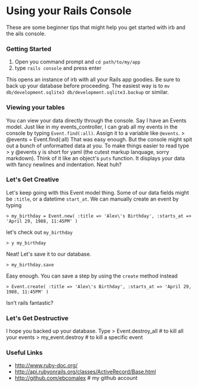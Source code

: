 # Using your Rails Console #

These are some beginner tips that might help you get started with irb and the ails console.

### Getting Started ###
1. Open you command prompt and `cd path/to/my/app`
2. type `rails console` and press enter

This opens an instance of irb with all your Rails app goodies.
Be sure to back up your database before proceeding. The easiest way is to `mv db/development.sqlite3 db/development.sqlite3.backup` or similar.

### Viewing your tables ###
You can view your data directly through the console. Say I have an Events model. Just like in my events_controller, I can grab all my events in the console by typing `Event.find(:all)`. Assign it to a variable like `@events`.
    > @events = Event.find(:all)
That was easy enough. But the console might spit out a bunch of unformatted data at you. To make things easier to read type
    > y @events
y is short for yaml (the cutest markup lanquage, sorry markdown). Think of it like an object's `puts` function. It displays your data with fancy newlines and indentation. Neat huh?

### Let's Get Creative ###
Let's keep going with this Event model thing. Some of our data fields might be `:title`, or a datetime `start_at`.
We can manually create an event by typing

    > my_birthday = Event.new( :title => 'Alex\'s Birthday', :starts_at => 'April 29, 1988, 11:45PM' )

let's check out `my_birthday`

    > y my_birthday

Neat! Let's save it to our database.

    > my_birthday.save

Easy enough. You can save a step by using the `create` method instead

    > Event.create( :title => 'Alex\'s Birthday', :starts_at => 'April 29, 1988, 11:45PM' )

Isn't rails fantastic?

### Let's Get Destructive ###
I hope you backed up your database. Type
    > Event.destroy_all # to kill all your events
    > my_event.destroy # to kill a specific event

### Useful Links ###
* http://www.ruby-doc.org/
* http://api.rubyonrails.org/classes/ActiveRecord/Base.html
* http://github.com/ebcomalex # my github account
